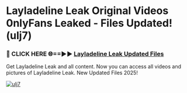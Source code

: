 # Layladeline Leak Original Videos 0nlyFans Leaked - Files Updated! (ulj7)

<h3>🔴 CLICK HERE 🌐==►► <a href="https://tinyurl.com/x26r9saj" rel="nofollow">Layladeline Leak Updated Files</a></h3>

Get Layladeline Leak and all content. Now you can access all videos and pictures of Layladeline Leak. New Updated Files 2025!

[![ulj7](https://i.imgur.com/LkgZPqh.gif)](https://tinyurl.com/x26r9saj)
